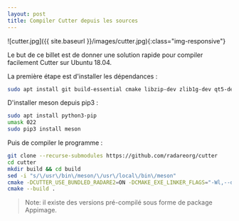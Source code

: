 ```yaml
---
layout: post
title: Compiler Cutter depuis les sources
---
```


![cutter.jpg]({{ site.baseurl }}/images/cutter.jpg){:class="img-responsive"}

Le but de ce billet est de donner une solution rapide pour compiler facilement Cutter sur Ubuntu 18.04. 

La première étape est d'installer les dépendances :

```bash
sudo apt install git build-essential cmake libzip-dev zlib1g-dev qt5-default libqt5svg5-dev
```

D'installer meson depuis pip3 :

```bash
sudo apt install python3-pip
umask 022
sudo pip3 install meson
```

Puis de compiler le programme :

```bash
git clone --recurse-submodules https://github.com/radareorg/cutter
cd cutter
mkdir build && cd build
sed -i "s/\/usr\/bin\/meson/\/usr\/local\/bin\/meson" 
cmake -DCUTTER_USE_BUNDLED_RADARE2=ON -DCMAKE_EXE_LINKER_FLAGS="-Wl,--disable-new-dtags" ../src
cmake --build .
```

> Note: il existe des versions pré-compilé sous forme de package Appimage. 
